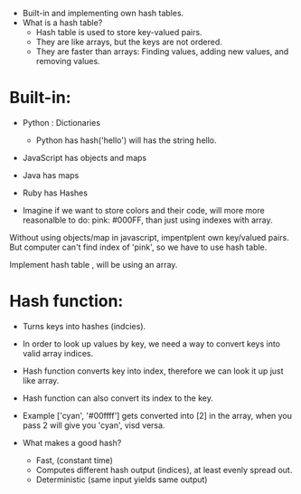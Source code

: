 - Built-in and implementing own hash tables.
- What is a hash table?
    - Hash table is used to store key-valued pairs.
    - They are like arrays, but the keys are not ordered.
    - They are faster than arrays: Finding values, adding new values, and removing values.

# Built-in: 
- Python : Dictionaries
    - Python has hash('hello') will has the string hello. 

- JavaScript has objects and maps
- Java has maps
- Ruby has Hashes

- Imagine if we want to store colors and their code, will more more reasonalble to do:
    pink: #000FF, than just using indexes with array.
    
Without using objects/map in javascript, impentplent own key/valued pairs.
But computer can't find index of 'pink', so we have to use hash table.

Implement hash table , will be using an array.

# Hash function: 
- Turns keys into hashes (indcies).
- In order to look up values by key, we need a way to convert keys into valid array indices.
- Hash function converts key into index, therefore we can look it up just like array.
- Hash function can also convert its index to the key.
- Example ['cyan', '#00ffff'] gets converted into [2] in the array, when you pass 2 will give you 'cyan', visd versa.

- What makes a good hash?
    - Fast, (constant time)
    - Computes different hash output (indices), at least evenly spread out.
    - Deterministic (same input yields same output)
    